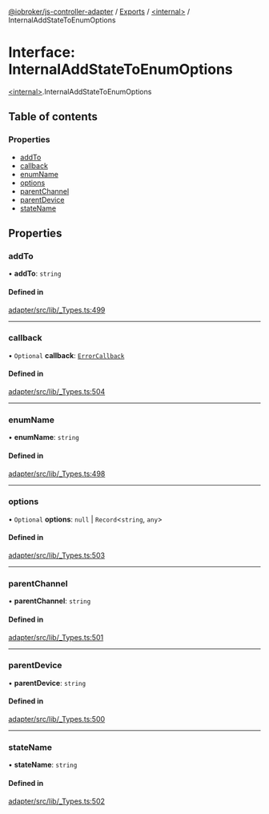 [@iobroker/js-controller-adapter](../README.md) / [Exports](../modules.md) / [\<internal\>](../modules/internal_.md) / InternalAddStateToEnumOptions

# Interface: InternalAddStateToEnumOptions

[\<internal\>](../modules/internal_.md).InternalAddStateToEnumOptions

## Table of contents

### Properties

- [addTo](internal_.InternalAddStateToEnumOptions.md#addto)
- [callback](internal_.InternalAddStateToEnumOptions.md#callback)
- [enumName](internal_.InternalAddStateToEnumOptions.md#enumname)
- [options](internal_.InternalAddStateToEnumOptions.md#options)
- [parentChannel](internal_.InternalAddStateToEnumOptions.md#parentchannel)
- [parentDevice](internal_.InternalAddStateToEnumOptions.md#parentdevice)
- [stateName](internal_.InternalAddStateToEnumOptions.md#statename)

## Properties

### addTo

• **addTo**: `string`

#### Defined in

[adapter/src/lib/_Types.ts:499](https://github.com/ioBroker/ioBroker.js-controller/blob/91a2303a/packages/adapter/src/lib/_Types.ts#L499)

___

### callback

• `Optional` **callback**: [`ErrorCallback`](../modules/internal_.md#errorcallback)

#### Defined in

[adapter/src/lib/_Types.ts:504](https://github.com/ioBroker/ioBroker.js-controller/blob/91a2303a/packages/adapter/src/lib/_Types.ts#L504)

___

### enumName

• **enumName**: `string`

#### Defined in

[adapter/src/lib/_Types.ts:498](https://github.com/ioBroker/ioBroker.js-controller/blob/91a2303a/packages/adapter/src/lib/_Types.ts#L498)

___

### options

• `Optional` **options**: ``null`` \| `Record`\<`string`, `any`\>

#### Defined in

[adapter/src/lib/_Types.ts:503](https://github.com/ioBroker/ioBroker.js-controller/blob/91a2303a/packages/adapter/src/lib/_Types.ts#L503)

___

### parentChannel

• **parentChannel**: `string`

#### Defined in

[adapter/src/lib/_Types.ts:501](https://github.com/ioBroker/ioBroker.js-controller/blob/91a2303a/packages/adapter/src/lib/_Types.ts#L501)

___

### parentDevice

• **parentDevice**: `string`

#### Defined in

[adapter/src/lib/_Types.ts:500](https://github.com/ioBroker/ioBroker.js-controller/blob/91a2303a/packages/adapter/src/lib/_Types.ts#L500)

___

### stateName

• **stateName**: `string`

#### Defined in

[adapter/src/lib/_Types.ts:502](https://github.com/ioBroker/ioBroker.js-controller/blob/91a2303a/packages/adapter/src/lib/_Types.ts#L502)
